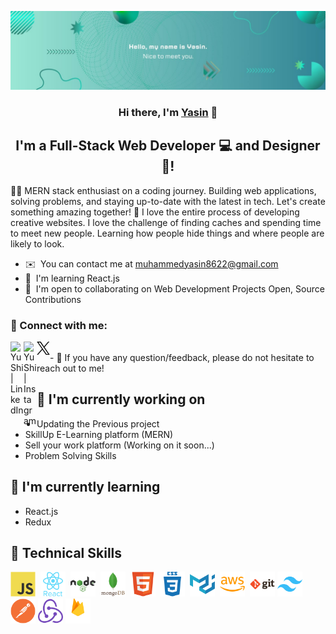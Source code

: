 <p align="center">
  <a href="https://muhammed-yasin-portfolio.vercel.app/" target="_blank" rel="noreferrer"><img src="https://raw.githubusercontent.com/Muhammed-Yasin-git/Yasiiin/main/images/yasin.jpeg" alt="my banner"></a>
</p>

<h3 align="center">
Hi there, I'm <a href="https://muhammed-yasin-portfolio.vercel.app/" target="_blank" rel="noreferrer">Yasin</a> 👋
</h3>

<h2 align="center">
I'm a Full-Stack Web Developer 💻 and Designer 🎨!
</h2>

👨‍💻 MERN stack enthusiast on a coding journey. Building web applications, solving problems, and staying up-to-date with the latest in tech. Let's create something amazing together! 🚀
I love the entire process of developing creative websites. I love the challenge of finding caches and spending time to meet new people. Learning how people hide things and where people are likely to look.

- ✉️  You can contact me at [muhammedyasin8622@gmail.com](mailto:muhammedyasin8622@gmail.com)
- 🧠  I'm learning React.js
- 🤝  I'm open to collaborating on Web Development Projects Open, Source Contributions

### 🤝 Connect with me:

<a href="https://www.linkedin.com/in/muhammed-yasin-5b2149277?utm_source=share&utm_campaign=share_via&utm_content=profile&utm_medium=android_app"><img align="left" src="https://raw.githubusercontent.com/yushi1007/yushi1007/main/images/linkedin.svg" alt="Yu Shi | LinkedIn" width="21px"/></a>
<a href="https://www.instagram.com/mhd.yasiiin_"><img align="left" src="https://raw.githubusercontent.com/yushi1007/yushi1007/main/images/instagram.svg" alt="Yu Shi | Instagram" width="21px"/></a>
<a href="https://x.com/Muhd_Yasiiin?t=Ccyv6_enspaKRszfUm5lJw&s=09"><img align="left" src="https://github.com/devicons/devicon/blob/master/icons/twitter/twitter-original.svg" alt="Yu Shi | Instagram" width="21px"/></a>

</br>
- 💬 If you have any question/feedback, please do not hesitate to reach out to me!

## 🔭 I'm currently working on

- Updating the Previous project
- SkillUp E-Learning platform (MERN)
- Sell your work platform (Working on it soon...)
- Problem Solving Skills

## 🌱 I'm currently learning

- React.js
- Redux

## 💼 Technical Skills

<div>
    <img src="https://github.com/devicons/devicon/blob/master/icons/javascript/javascript-original.svg" title="JavaScript" alt="JavaScript" width="40" height="40"/>&nbsp;
  <img src="https://github.com/devicons/devicon/blob/master/icons/react/react-original-wordmark.svg" title="React" alt="React" width="40" height="40"/>&nbsp;
  <img src="https://github.com/devicons/devicon/blob/master/icons/nodejs/nodejs-original-wordmark.svg" title="NodeJS" alt="NodeJS" width="40" height="40"/>&nbsp;
  <img src="https://github.com/devicons/devicon/blob/master/icons/mongodb/mongodb-original-wordmark.svg" title="MongoDB" alt="NodeJS" width="40" height="40"/>&nbsp;
  <img src="https://github.com/devicons/devicon/blob/master/icons/html5/html5-original.svg" title="HTML5" alt="HTML" width="40" height="40"/>&nbsp;
  <img src="https://github.com/devicons/devicon/blob/master/icons/css3/css3-plain-wordmark.svg"  title="CSS3" alt="CSS" width="40" height="40"/>&nbsp;
  <img src="https://github.com/devicons/devicon/blob/master/icons/materialui/materialui-original.svg" title="Material UI" alt="Material UI" width="40" height="40"/>&nbsp;
  <img src="https://github.com/devicons/devicon/blob/master/icons/amazonwebservices/amazonwebservices-plain-wordmark.svg" title="AWS" alt="AWS" width="40" height="40"/>&nbsp;
  <img src="https://github.com/devicons/devicon/blob/master/icons/git/git-original-wordmark.svg" title="Git" **alt="Git" width="40" height="40"/>
  <img src="https://github.com/devicons/devicon/blob/master/icons/tailwindcss/tailwindcss-original.svg" title="Tailwind css" **alt="Git" width="40" height="40"/>
    <img src="https://github.com/devicons/devicon/blob/master/icons/postman/postman-original.svg" title="Postman" **alt="Git" width="40" height="40"/>
    <img src="https://github.com/devicons/devicon/blob/master/icons/redux/redux-original.svg" title="redux" **alt="Git" width="40" height="40"/>
    <img src="https://github.com/devicons/devicon/blob/master/icons/firebase/firebase-original-wordmark.svg" title="Firebase" **alt="Git" width="40" height="40"/>

</div>

</br>
